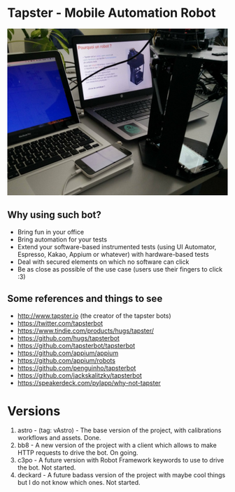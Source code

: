 # Tapster - Mobile Automation Robot

![A Taspter2 bot](desktop.jpeg)

## Why using such bot?
- Bring fun in your office
- Bring automation for your tests
- Extend your software-based instrumented tests (using UI Automator, Espresso, Kakao, Appium or whatever) with hardware-based tests
- Deal with secured elements on which no software can click
- Be as close as possible of the use case (users use their fingers to click :3)

## Some references and things to see
- http://www.tapster.io (the creator of the tapster bots)
- https://twitter.com/tapsterbot
- https://www.tindie.com/products/hugs/tapster/
- https://github.com/hugs/tapsterbot
- https://github.com/tapsterbot/tapsterbot
- https://github.com/appium/appium
- https://github.com/appium/robots
- https://github.com/penguinho/tapsterbot
- https://github.com/jackskalitzky/tapsterbot
- https://speakerdeck.com/pylapp/why-not-tapster

# Versions
1. astro - (tag: vAstro) - The base version of the project, with calibrations workflows and assets. Done.
2. bb8 - A new version of the project with a client which allows to make HTTP requests to drive the bot. On going.
3. c3po - A future version with Robot Framework keywords to use to drive the bot. Not started.
4. deckard - A future badass version of the project with maybe cool things but I do not know which ones. Not started.
